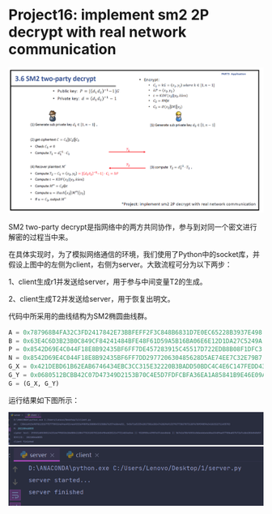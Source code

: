 # Project16: implement sm2 2P decrypt with real network communication

<img src=".\md_image\1.png" alt="image-20230717163512842"  />

SM2 two-party decrypt是指网络中的两方共同协作，参与到对同一个密文进行解密的过程当中来。

在具体实现时，为了模拟网络通信的环境，我们使用了Python中的socket库，并假设上图中的左侧为client，右侧为server。大致流程可分为以下两步：

1、client生成r1并发送给server，用于参与中间变量T2的生成。

2、client生成T2并发送给server，用于恢复出明文。

代码中所采用的曲线结构为SM2椭圆曲线群。

```python
A = 0x787968B4FA32C3FD2417842E73BBFEFF2F3C848B6831D7E0EC65228B3937E498
B = 0x63E4C6D3B23B0C849CF84241484BFE48F61D59A5B16BA06E6E12D1DA27C5249A
P = 0x8542D69E4C044F18E8B92435BF6FF7DE457283915C45517D722EDB8B08F1DFC3
N = 0x8542D69E4C044F18E8B92435BF6FF7DD297720630485628D5AE74EE7C32E79B7
G_X = 0x421DEBD61B62EAB6746434EBC3CC315E32220B3BADD50BDC4C4E6C147FEDD43D
G_Y = 0x0680512BCBB42C07D47349D2153B70C4E5D7FDFCBFA36EA1A85841B9E46E09A2
G = (G_X, G_Y)
```

运行结果如下图所示：

<img src=".\md_image\2.png" alt="image-20230717163512842"  />

<img src=".\md_image\3.png" alt="image-20230717163529174" style="zoom:80%;" />
